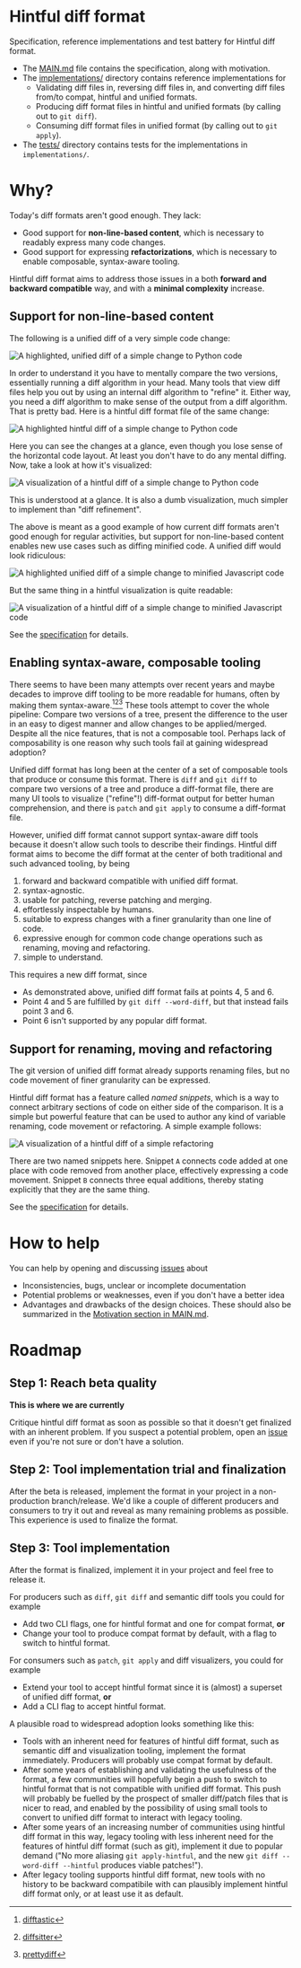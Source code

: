 # Hintful diff format

Specification, reference implementations and test battery for Hintful diff format.

* The [MAIN.md](MAIN.md) file contains the specification, along with motivation.
* The [implementations/](implementations/) directory contains reference implementations for
  * Validating diff files in, reversing diff files in, and converting diff files from/to compat, hintful and unified formats.
  * Producing diff format files in hintful and unified formats (by calling out to `git diff`).
  * Consuming diff format files in unified format (by calling out to `git apply`).
* The [tests/](tests/) directory contains tests for the implementations in `implementations/`.

# Why?

Today's diff formats aren't good enough.
They lack:
* Good support for **non-line-based content**, which is necessary to readably express many code changes.
* Good support for expressing **refactorizations**, which is necessary to enable composable, syntax-aware tooling.

Hintful diff format aims to address those issues in a both **forward and backward compatible** way, and with a **minimal complexity** increase.

## Support for non-line-based content

The following is a unified diff of a very simple code change:

<picture>
  <img alt="A highlighted, unified diff of a simple change to Python code" src="img/simple-python.unified.diff.highlighted.png"/>
</picture>

In order to understand it you have to mentally compare the two versions, essentially running a diff algorithm in your head.
Many tools that view diff files help you out by using an internal diff algorithm to "refine" it.
Either way, you need a diff algorithm to make sense of the output from a diff algorithm.
That is pretty bad.
Here is a hintful diff format file of the same change:

<picture>
  <img alt="A highlighted hintful diff of a simple change to Python code" src="img/simple-python.hintful.diff.highlighted.png"/>
</picture>

Here you can see the changes at a glance, even though you lose sense of the horizontal code layout.
At least you don't have to do any mental diffing.
Now, take a look at how it's visualized:

<picture>
  <img alt="A visualization of a hintful diff of a simple change to Python code" src="img/simple-python.hintful.diff.visualized.png"/>
</picture>

This is understood at a glance.
It is also a dumb visualization, much simpler to implement than "diff refinement".

The above is meant as a good example of how current diff formats aren't good enough for regular activities, but support for non-line-based content enables new use cases such as diffing minified code.
A unified diff would look ridiculous:

<picture>
  <img alt="A highlighted unified diff of a simple change to minified Javascript code" src="img/minified-js-refactor.converted-from-hintful.unified.diff.highlighted.png"/>
</picture>

But the same thing in a hintful visualization is quite readable:

<picture>
  <img alt="A visualization of a hintful diff of a simple change to minified Javascript code" src="img/minified-js-refactor.hintful.diff.visualized.png"/>
</picture>

See the [specification](MAIN.md#specification) for details.

## Enabling syntax-aware, composable tooling

There seems to have been many attempts over recent years and maybe decades to improve diff tooling to be more readable for humans, often by making them syntax-aware.[^difftastic][^diffsitter][^prettydiff]
These tools attempt to cover the whole pipeline:
Compare two versions of a tree, present the difference to the user in an easy to digest manner and allow changes to be applied/merged.
Despite all the nice features, that is not a composable tool.
Perhaps lack of composability is one reason why such tools fail at gaining widespread adoption?

[^difftastic]: [difftastic](https://github.com/Wilfred/difftastic)
[^diffsitter]: [diffsitter](https://github.com/afnanenayet/diffsitter)
[^prettydiff]: [prettydiff](https://prettydiff.com/)

Unified diff format has long been at the center of a set of composable tools that produce or consume this format.
There is `diff` and `git diff` to compare two versions of a tree and produce a diff-format file,
there are many UI tools to visualize ("refine"!) diff-format output for better human comprehension,
and there is `patch` and `git apply` to consume a diff-format file.

However, unified diff format cannot support syntax-aware diff tools because it doesn't allow such tools to describe their findings.
Hintful diff format aims to become the diff format at the center of both traditional and such advanced tooling, by being
1) forward and backward compatible with unified diff format.
2) syntax-agnostic.
3) usable for patching, reverse patching and merging.
4) effortlessly inspectable by humans.
5) suitable to express changes with a finer granularity than one line of code.
6) expressive enough for common code change operations such as renaming, moving and refactoring.
7) simple to understand.

This requires a new diff format, since
* As demonstrated above, unified diff format fails at points 4, 5 and 6.
* Point 4 and 5 are fulfilled by `git diff --word-diff`, but that instead fails point 3 and 6.
* Point 6 isn't supported by any popular diff format.

## Support for renaming, moving and refactoring

The git version of unified diff format already supports renaming files, but no code movement of finer granularity can be expressed.

Hintful diff format has a feature called *named snippets*, which is a way to connect arbitrary sections of code on either side of the comparison.
It is a simple but powerful feature that can be used to author any kind of variable renaming, code movement or refactoring.
A simple example follows:

<picture>
  <img alt="A visualization of a hintful diff of a simple refactoring" src="img/simple-js-refactor-with-snippets.hintful.diff.visualized.png"/>
</picture>

There are two named snippets here.
Snippet `A` connects code added at one place with code removed from another place, effectively expressing a code movement.
Snippet `B` connects three equal additions, thereby stating explicitly that they are the same thing.

See the [specification](MAIN.md#specification) for details.

# How to help

You can help by opening and discussing [issues](https://github.com/svenssonaxel/diff-format/issues) about
  * Inconsistencies, bugs, unclear or incomplete documentation
  * Potential problems or weaknesses, even if you don't have a better idea
  * Advantages and drawbacks of the design choices.
    These should also be summarized in the [Motivation section in MAIN.md](MAIN.md#motivation).

# Roadmap

## Step 1: Reach beta quality

**This is where we are currently**

Critique hintful diff format as soon as possible so that it doesn't get finalized with an inherent problem.
If you suspect a potential problem, open an [issue](https://github.com/svenssonaxel/diff-format/issues) even if you're not sure or don't have a solution.

## Step 2: Tool implementation trial and finalization

After the beta is released, implement the format in your project in a non-production branch/release.
We'd like a couple of different producers and consumers to try it out and reveal as many remaining problems as possible.
This experience is used to finalize the format.

## Step 3: Tool implementation

After the format is finalized, implement it in your project and feel free to release it.

For producers such as `diff`, `git diff` and semantic diff tools you could for example
* Add two CLI flags, one for hintful format and one for compat format, **or**
* Change your tool to produce compat format by default, with a flag to switch to hintful format.

For consumers such as `patch`, `git apply` and diff visualizers, you could for example
* Extend your tool to accept hintful format since it is (almost) a superset of unified diff format, **or**
* Add a CLI flag to accept hintful format.

A plausible road to widespread adoption looks something like this:
* Tools with an inherent need for features of hintful diff format, such as semantic diff and visualization tooling, implement the format immediately.
  Producers will probably use compat format by default.
* After some years of establishing and validating the usefulness of the format, a few communities will hopefully begin a push to switch to hintful format that is not compatible with unified diff format.
  This push will probably be fuelled by the prospect of smaller diff/patch files that is nicer to read, and enabled by the possibility of using small tools to convert to unified diff format to interact with legacy tooling.
* After some years of an increasing number of communities using hintful diff format in this way, legacy tooling with less inherent need for the features of hintful diff format (such as git), implement it due to popular demand ("No more aliasing `git apply-hintful`, and the new `git diff --word-diff --hintful` produces viable patches!").
* After legacy tooling supports hintful diff format, new tools with no history to be backward compatibile with can plausibly implement hintful diff format only, or at least use it as default.
